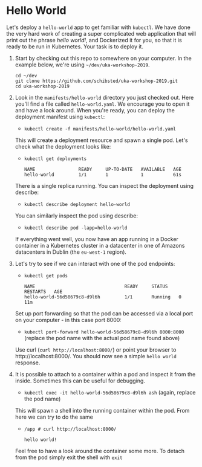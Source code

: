 # Hello World

Let's deploy a `hello-world` app to get familiar with `kubectl`.
We have done the very hard work of creating a super complicated web application that will print out the phrase *hello world!*, and Dockerized it for you, so that it is ready to be run in Kubernetes. Your task is to deploy it.

1. Start by checking out this repo to somewhere on your computer. In the example below, we're using `~/dev/uka-workshop-2019`.
    ```
    cd ~/dev
    git clone https://github.com/schibsted/uka-workshop-2019.git
    cd uka-workshop-2019
    ```

1. Look in the `manifests/hello-world` directory you just checked out. Here you'll find a file called `hello-world.yaml`. We encourage you to open it and have a look around. When you're ready, you can deploy the deployment manifest using `kubectl`:
    - `kubectl create -f manifests/hello-world/hello-world.yaml`

    This will create a deployment resource and spawn a single pod. Let's check what the deployment looks like:

    - `kubectl get deployments`
      ```
      NAME                READY     UP-TO-DATE   AVAILABLE   AGE
      hello-world         1/1       1            1           61s
      ```
    There is a single replica running. You can inspect the deployment using describe:
    - `kubectl describe deployment hello-world`
    
    You can similarly inspect the pod using describe:
    - `kubectl describe pod -lapp=hello-world`

    If everything went well, you now have an app running in a Docker container in a Kubernetes cluster in a datacenter in one of Amazons datacenters in Dublin (the `eu-west-1` region).

1. Let's try to see if we can interact with one of the pod endpoints:
    - `kubectl get pods`
      ```
      NAME                                 READY     STATUS    RESTARTS   AGE
      hello-world-56d58679c8-d9l6h         1/1       Running   0          11m
      ```

    Set up port forwarding so that the pod can be accessed via a local port on your computer - in this case port 8000:

    - `kubectl port-forward hello-world-56d58679c8-d9l6h 8000:8000` (replace the pod name with the actual pod name found above)

    Use curl (`curl http://localhost:8000/`) or point your browser to http://localhost:8000/. You should now see a simple `hello world` response.

1. It is possible to attach to a container within a pod and inspect it from the inside. Sometimes this can be useful for debugging.

    - `kubectl exec -it hello-world-56d58679c8-d9l6h ash` (again, replace the pod name)

    This will spawn a shell into the running container within the pod. From here we can try to do the same
    - `/app # curl http://localhost:8000/`
      ```
      hello world!
      ```
    Feel free to have a look around the container some more. To detach from the pod simply exit the shell with `exit`
